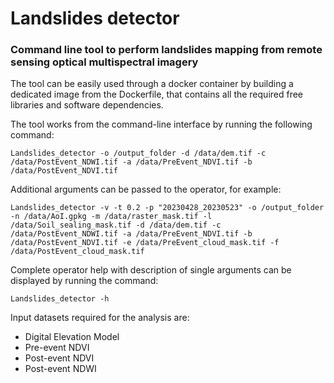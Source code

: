 # Landslides detector
### Command line tool to perform landslides mapping from remote sensing optical multispectral imagery

The tool can be easily used through a docker container by building a dedicated image from the Dockerfile, that contains all the required free libraries and software dependencies.

The tool works from the command-line interface by running the following command:

`Landslides_detector -o /output_folder -d /data/dem.tif -c /data/PostEvent_NDWI.tif -a /data/PreEvent_NDVI.tif -b /data/PostEvent_NDVI.tif`

Additional arguments can be passed to the operator, for example:

`Landslides_detector -v -t 0.2 -p "20230428_20230523" -o /output_folder -n /data/AoI.gpkg -m /data/raster_mask.tif -l /data/Soil_sealing_mask.tif -d /data/dem.tif -c /data/PostEvent_NDWI.tif -a /data/PreEvent_NDVI.tif -b /data/PostEvent_NDVI.tif -e /data/PreEvent_cloud_mask.tif -f /data/PostEvent_cloud_mask.tif`

Complete operator help with description of single arguments can be displayed by running the command:

`Landslides_detector -h`

Input datasets required for the analysis are:
- Digital Elevation Model
- Pre-event NDVI
- Post-event NDVI
- Post-event NDWI
